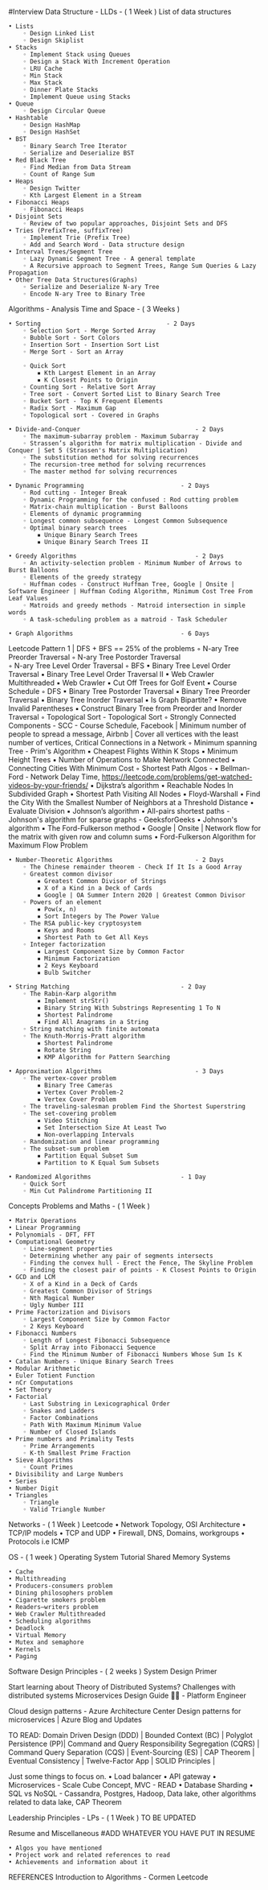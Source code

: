 ﻿#Interview
Data Structure - LLDs - ( 1 Week )
List of data structures

    • Lists
        ◦ Design Linked List
        ◦ Design Skiplist
    • Stacks
        ◦ Implement Stack using Queues
        ◦ Design a Stack With Increment Operation
        ◦ LRU Cache
        ◦ Min Stack
        ◦ Max Stack
        ◦ Dinner Plate Stacks
        ◦ Implement Queue using Stacks
    • Queue
        ◦ Design Circular Queue
    • Hashtable
        ◦ Design HashMap
        ◦ Design HashSet
    • BST 
        ◦ Binary Search Tree Iterator
        ◦ Serialize and Deserialize BST
    • Red Black Tree
        ◦ Find Median from Data Stream
        ◦ Count of Range Sum
    • Heaps 
        ◦ Design Twitter
        ◦ Kth Largest Element in a Stream
    • Fibonacci Heaps
        ◦ Fibonacci Heaps
    • Disjoint Sets
        ◦ Review of two popular approaches, Disjoint Sets and DFS
    • Tries (PrefixTree, suffixTree)
        ◦ Implement Trie (Prefix Tree)
        ◦ Add and Search Word - Data structure design
    • Interval Trees/Segment Tree
        ◦ Lazy Dynamic Segment Tree - A general template
        ◦ A Recursive approach to Segment Trees, Range Sum Queries & Lazy Propagation
    • Other Tree Data Structures(Graphs)
        ◦ Serialize and Deserialize N-ary Tree
        ◦ Encode N-ary Tree to Binary Tree

Algorithms - Analysis Time and Space - ( 3 Weeks )

    • Sorting  									- 2 Days
        ◦ Selection Sort - Merge Sorted Array
        ◦ Bubble Sort - Sort Colors
        ◦ Insertion Sort - Insertion Sort List
        ◦ Merge Sort - Sort an Array

        ◦ Quick Sort 
            ▪ Kth Largest Element in an Array
            ▪ K Closest Points to Origin
        ◦ Counting Sort - Relative Sort Array
        ◦ Tree sort - Convert Sorted List to Binary Search Tree
        ◦ Bucket Sort - Top K Frequent Elements
        ◦ Radix Sort - Maximum Gap
        ◦ Topological sort - Covered in Graphs

    • Divide-and-Conquer 								- 2 Days
        ◦ The maximum-subarray problem - Maximum Subarray
        ◦ Strassen’s algorithm for matrix multiplication - Divide and Conquer | Set 5 (Strassen's Matrix Multiplication)
        ◦ The substitution method for solving recurrences
        ◦ The recursion-tree method for solving recurrences
        ◦ The master method for solving recurrences

    • Dynamic Programming							- 2 Days
        ◦ Rod cutting - Integer Break
        ◦ Dynamic Programming for the confused : Rod cutting problem
        ◦ Matrix-chain multiplication - Burst Balloons
        ◦ Elements of dynamic programming
        ◦ Longest common subsequence - Longest Common Subsequence
        ◦ Optimal binary search trees
            ▪ Unique Binary Search Trees
            ▪ Unique Binary Search Trees II

    • Greedy Algorithms 								- 2 Days
        ◦ An activity-selection problem - Minimum Number of Arrows to Burst Balloons
        ◦ Elements of the greedy strategy
        ◦ Huffman codes - Construct Huffman Tree, Google | Onsite | Software Engineer | Huffman Coding Algorithm, Minimum Cost Tree From Leaf Values
        ◦ Matroids and greedy methods - Matroid intersection in simple words
        ◦ A task-scheduling problem as a matroid - Task Scheduler

    • Graph Algorithms 								- 6 Days
Leetcode Pattern 1 | DFS + BFS == 25% of the problems
        ◦ N-ary Tree Preorder Traversal
        ◦ N-ary Tree Postorder Traversal  
        ◦ N-ary Tree Level Order Traversal
        ◦ BFS
            ▪ Binary Tree Level Order Traversal
            ▪ Binary Tree Level Order Traversal II
            ▪ Web Crawler Multithreaded
            ▪ Web Crawler
            ▪ Cut Off Trees for Golf Event
            ▪ Course Schedule
        ◦ DFS
            ▪ Binary Tree Postorder Traversal
            ▪ Binary Tree Preorder Traversal
            ▪ Binary Tree Inorder Traversal
            ▪ Is Graph Bipartite?
            ▪ Remove Invalid Parentheses
            ▪ Construct Binary Tree from Preorder and Inorder Traversal
        ◦ Topological Sort - Topological Sort
        ◦ Strongly Connected Components - SCC - Course Schedule, Facebook | Minimum number of people to spread a message, Airbnb | Cover all vertices with the least number of vertices, Critical Connections in a Network
        ◦ Minimum spanning Tree - Prim's Algorithm
            ▪ Cheapest Flights Within K Stops
            ▪ Minimum Height Trees
            ▪ Number of Operations to Make Network Connected
            ▪ Connecting Cities With Minimum Cost
        ◦ Shortest Path Algos - 
            ▪ Bellman-Ford - Network Delay Time, https://leetcode.com/problems/get-watched-videos-by-your-friends/
            ▪ Dijkstra’s algorithm
                • Reachable Nodes In Subdivided Graph
                • Shortest Path Visiting All Nodes
            ▪ Floyd-Warshall
                • Find the City With the Smallest Number of Neighbors at a Threshold Distance
                • Evaluate Division
            ▪ Johnson’s algorithm
                • All-pairs shortest paths - Johnson's algorithm for sparse graphs - GeeksforGeeks
                • Johnson's algorithm
            ▪ The Ford-Fulkerson method
                • Google | Onsite | Network flow for the matrix with given row and column sums
                • Ford-Fulkerson Algorithm for Maximum Flow Problem

    • Number-Theoretic Algorithms						- 2 Days
        ◦ The Chinese remainder theorem - Check If It Is a Good Array
        ◦ Greatest common divisor
            ▪ Greatest Common Divisor of Strings
            ▪ X of a Kind in a Deck of Cards
            ▪ Google | OA Summer Intern 2020 | Greatest Common Divisor
        ◦ Powers of an element
            ▪ Pow(x, n)
            ▪ Sort Integers by The Power Value
        ◦ The RSA public-key cryptosystem
            ▪ Keys and Rooms
            ▪ Shortest Path to Get All Keys
        ◦ Integer factorization
            ▪ Largest Component Size by Common Factor
            ▪ Minimum Factorization
            ▪ 2 Keys Keyboard
            ▪ Bulb Switcher

    • String Matching								- 2 Day
        ◦ The Rabin-Karp algorithm
            ▪ Implement strStr()
            ▪ Binary String With Substrings Representing 1 To N
            ▪ Shortest Palindrome
            ▪ Find All Anagrams in a String
        ◦ String matching with finite automata
        ◦ The Knuth-Morris-Pratt algorithm
            ▪ Shortest Palindrome
            ▪ Rotate String
            ▪ KMP Algorithm for Pattern Searching

    • Approximation Algorithms							- 3 Days
        ◦ The vertex-cover problem
            ▪ Binary Tree Cameras
            ▪ Vertex Cover Problem-2
            ▪ Vertex Cover Problem
        ◦ The traveling-salesman problem Find the Shortest Superstring
        ◦ The set-covering problem
            ▪ Video Stitching
            ▪ Set Intersection Size At Least Two
            ▪ Non-overlapping Intervals
        ◦ Randomization and linear programming
        ◦ The subset-sum problem
            ▪ Partition Equal Subset Sum
            ▪ Partition to K Equal Sum Subsets

    • Randomized Algorithms							- 1 Day
        ◦ Quick Sort
        ◦ Min Cut Palindrome Partitioning II

Concepts Problems and Maths - ( 1 Week )

    • Matrix Operations
    • Linear Programming
    • Polynomials - DFT, FFT
    • Computational Geometry
        ◦ Line-segment properties
        ◦ Determining whether any pair of segments intersects
        ◦ Finding the convex hull - Erect the Fence, The Skyline Problem
        ◦ Finding the closest pair of points - K Closest Points to Origin
    • GCD and LCM
        ◦ X of a Kind in a Deck of Cards
        ◦ Greatest Common Divisor of Strings
        ◦ Nth Magical Number
        ◦ Ugly Number III
    • Prime Factorization and Divisors
        ◦ Largest Component Size by Common Factor
        ◦ 2 Keys Keyboard
    • Fibonacci Numbers
        ◦ Length of Longest Fibonacci Subsequence
        ◦ Split Array into Fibonacci Sequence
        ◦ Find the Minimum Number of Fibonacci Numbers Whose Sum Is K
    • Catalan Numbers - Unique Binary Search Trees
    • Modular Arithmetic
    • Euler Totient Function
    • nCr Computations
    • Set Theory
    • Factorial
        ◦ Last Substring in Lexicographical Order
        ◦ Snakes and Ladders
        ◦ Factor Combinations
        ◦ Path With Maximum Minimum Value
        ◦ Number of Closed Islands
    • Prime numbers and Primality Tests
        ◦ Prime Arrangements
        ◦ K-th Smallest Prime Fraction
    • Sieve Algorithms
        ◦ Count Primes
    • Divisibility and Large Numbers
    • Series
    • Number Digit
    • Triangles
        ◦ Triangle
        ◦ Valid Triangle Number


Networks - ( 1 Week )
Leetcode
    • Network Topology, OSI Architecture
    • TCP/IP models
    • TCP and UDP
    • Firewall, DNS, Domains, workgroups
    • Protocols i.e ICMP

OS - ( 1 week )
Operating System Tutorial
Shared Memory Systems

    • Cache
    • Multithreading
    • Producers-consumers problem
    • Dining philosophers problem
    • Cigarette smokers problem
    • Readers–writers problem
    • Web Crawler Multithreaded
    • Scheduling algorithms
    • Deadlock
    • Virtual Memory
    • Mutex and semaphore
    • Kernels
    • Paging
Software Design Principles - ( 2 weeks )
System Design Primer

Start learning about Theory of Distributed Systems?
Challenges with distributed systems
Microservices Design Guide 👨‍🏫 - Platform Engineer

Cloud design patterns - Azure Architecture Center
Design patterns for microservices | Azure Blog and Updates

TO READ:
Domain Driven Design (DDD) | Bounded Context (BC) | Polyglot Persistence (PP)| Command and Query Responsibility Segregation (CQRS) | Command Query Separation (CQS) | Event-Sourcing (ES) | CAP Theorem | Eventual Consistency | Twelve-Factor App | SOLID Principles |

Just some things to focus on.
    • Load balancer
    • API gateway
    • Microservices - Scale Cube Concept, MVC - READ
    • Database Sharding
    • SQL vs NoSQL - Cassandra, Postgres, Hadoop, Data lake, other algorithms related to data lake, CAP Theorem

Leadership Principles - LPs - ( 1 Week )
TO BE UPDATED

Resume and Miscellaneous
#ADD WHATEVER YOU HAVE PUT IN RESUME

    • Algos you have mentioned
    • Project work and related references to read
    • Achievements and information about it

REFERENCES
Introduction to Algorithms - Cormen
Leetcode
